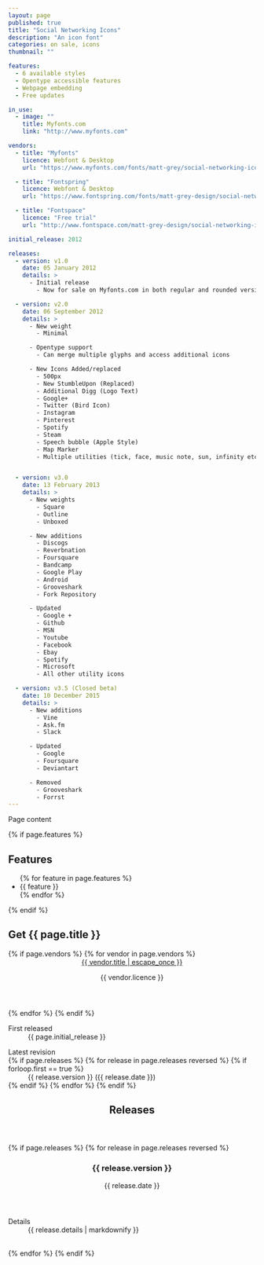 ```yaml
---
layout: page
published: true
title: "Social Networking Icons"
description: "An icon font"
categories: on sale, icons
thumbnail: ""

features:
  - 6 available styles
  - Opentype accessible features
  - Webpage embedding
  - Free updates

in_use:
  - image: ""
    title: Myfonts.com
    link: "http://www.myfonts.com"

vendors:
  - title: "Myfonts"
    licence: Webfont & Desktop
    url: "https://www.myfonts.com/fonts/matt-grey/social-networking-icons/"

  - title: "Fontspring"
    licence: Webfont & Desktop
    url: "https://www.fontspring.com/fonts/matt-grey-design/social-networking-icons"

  - title: "Fontspace"
    licence: "Free trial"
    url: "http://www.fontspace.com/matt-grey-design/social-networking-icons"

initial_release: 2012

releases:
  - version: v1.0
    date: 05 January 2012
    details: >
      - Initial release
        - Now for sale on Myfonts.com in both regular and rounded versions

  - version: v2.0
    date: 06 September 2012
    details: >
      - New weight
        - Minimal

      - Opentype support
        - Can merge multiple glyphs and access additional icons

      - New Icons Added/replaced
        - 500px
        - New StumbleUpon (Replaced)
        - Additional Digg (Logo Text)
        - Google+
        - Twitter (Bird Icon)
        - Instagram
        - Pinterest
        - Spotify
        - Steam
        - Speech bubble (Apple Style)
        - Map Marker
        - Multiple utilities (tick, face, music note, sun, infinity etc.)


  - version: v3.0
    date: 13 February 2013
    details: >
      - New weights
        - Square
        - Outline
        - Unboxed

      - New additions
        - Discogs
        - Reverbnation
        - Foursquare
        - Bandcamp
        - Google Play
        - Android
        - Grooveshark
        - Fork Repository

      - Updated
        - Google +
        - Github
        - MSN
        - Youtube
        - Facebook
        - Ebay
        - Spotify
        - Microsoft
        - All other utility icons

  - version: v3.5 (Closed beta)
    date: 10 December 2015
    details: >
      - New additions
        - Vine
        - Ask.fm
        - Slack

      - Updated
        - Google
        - Foursquare
        - Deviantart

      - Removed
        - Grooveshark
        - Forrst
---
```



Page content

<section>
{% if page.features %}
  <h2>Features</h2>
  <ul>
  {% for feature in page.features %}
    <li>{{ feature }}</li>
  {% endfor %}
  </ul>
{% endif %}
</section>



<article class="vendors">
<h2>Get {{ page.title }}</h2>
{% if page.vendors %}
  {% for vendor in page.vendors %}
  <section>
    <header>
      <a class="button" href="{{ vendor.url}}">{{ vendor.title | escape_once }}</a>
      <p>{{ vendor.licence }}</p>
    </header>
  </section>
  {% endfor %}
{% endif %}
</article>

<article>
<dl>
<dt>First released</dt>
<dd>{{ page.initial_release }}</dd>
</dl>

<dl>
<dt>Latest revision</dt>
{% if page.releases %}
  {% for release in page.releases reversed %}
    {% if forloop.first == true %}
      <dd>{{ release.version }} ({{ release.date }})</dd>
    {% endif %}
  {% endfor %}
{% endif %}
</dl>
</article>


<article class="releases">
  <header>
    <h2>Releases</h2>
  </header>
  {% if page.releases %}
    {% for release in page.releases reversed %}
    <section>
      <header>
        <h3>{{ release.version }}</h3>
        <p>{{ release.date }}</p>
      </header>
      <dl>
        <dt>Details</dt>
        <dd>
          {{ release.details | markdownify }}
        </dd>
      </dl>
      <br>
    </section>
    {% endfor %}
  {% endif %}
</article>
